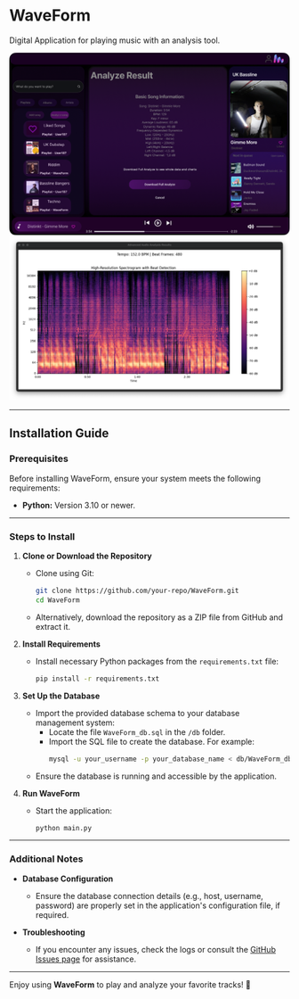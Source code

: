 # WaveForm

Digital Application for playing music with an analysis tool.

![Standard GUI](app/gui/assets/mockups/Analyze_track_page4.png)
![Accurate Analisys](app/gui/assets/mockups/analysis.png)

---

## Installation Guide

### Prerequisites

Before installing WaveForm, ensure your system meets the following requirements:

- **Python:** Version 3.10 or newer.

---

### Steps to Install

1. **Clone or Download the Repository**
   - Clone using Git:
     ```bash
     git clone https://github.com/your-repo/WaveForm.git
     cd WaveForm
     ```
   - Alternatively, download the repository as a ZIP file from GitHub and extract it.

2. **Install Requirements**
   - Install necessary Python packages from the `requirements.txt` file:
     ```bash
     pip install -r requirements.txt
     ```

3. **Set Up the Database**
   - Import the provided database schema to your database management system:
     - Locate the file `WaveForm_db.sql` in the `/db` folder.
     - Import the SQL file to create the database. For example:
       ```bash
       mysql -u your_username -p your_database_name < db/WaveForm_db.sql
       ```
   - Ensure the database is running and accessible by the application.

4. **Run WaveForm**
   - Start the application:
     ```bash
     python main.py
     ```

---

### Additional Notes

- **Database Configuration**
  - Ensure the database connection details (e.g., host, username, password) are properly set in the application's configuration file, if required.

- **Troubleshooting**
  - If you encounter any issues, check the logs or consult the [GitHub Issues page](#) for assistance.

---

Enjoy using **WaveForm** to play and analyze your favorite tracks! 🎵

